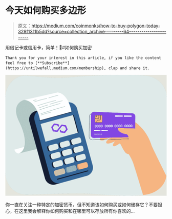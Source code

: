 # 今天如何购买多边形

> 原文：<https://medium.com/coinmonks/how-to-buy-polygon-today-328f1311b5dd?source=collection_archive---------64----------------------->

用借记卡或信用卡，简单！🤯#如何购买加密

```
Thank you for your interest in this article, if you like the content feel free to [**Subscribe**](https://untilwefall.medium.com/membership), clap and share it.
```

![](img/d1fc2f37821b32bdc61285b95313071b.png)

你一直在关注一种特定的加密货币，但不知道该如何购买或如何储存它？不要担心，在这里我会解释你如何购买和在哪里可以存放所有你喜欢的…
